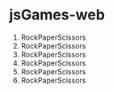# jsGames-web
<ol>
<li>RockPaperScissors</li>
  <li>RockPaperScissors</li><li>RockPaperScissors</li><li>RockPaperScissors</li><li>RockPaperScissors</li><li>RockPaperScissors</li>
</ol>

